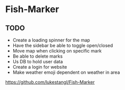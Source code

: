 # Fish-Marker


## TODO

- Create a loading spinner for the map
- Have the sidebar be able to toggle open/closed
- Move map when clicking on specific mark
- Be able to delete marks
- Us DB to hold user data
- Create a login for website
- Make weather emoji dependent on weather in area


https://github.com/lukestangl/Fish-Marker

